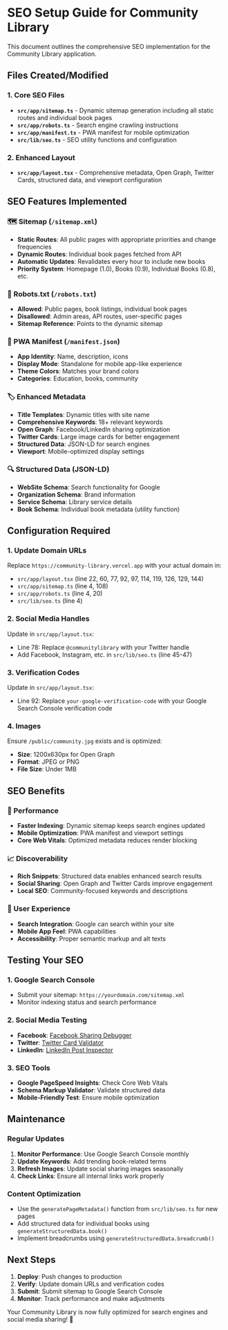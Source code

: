 # SEO Setup Guide for Community Library

This document outlines the comprehensive SEO implementation for the Community Library application.

## Files Created/Modified

### 1. Core SEO Files

-   **`src/app/sitemap.ts`** - Dynamic sitemap generation including all static routes and individual book pages
-   **`src/app/robots.ts`** - Search engine crawling instructions
-   **`src/app/manifest.ts`** - PWA manifest for mobile optimization
-   **`src/lib/seo.ts`** - SEO utility functions and configuration

### 2. Enhanced Layout

-   **`src/app/layout.tsx`** - Comprehensive metadata, Open Graph, Twitter Cards, structured data, and viewport configuration

## SEO Features Implemented

### 🗺️ Sitemap (`/sitemap.xml`)

-   **Static Routes**: All public pages with appropriate priorities and change frequencies
-   **Dynamic Routes**: Individual book pages fetched from API
-   **Automatic Updates**: Revalidates every hour to include new books
-   **Priority System**: Homepage (1.0), Books (0.9), Individual Books (0.8), etc.

### 🤖 Robots.txt (`/robots.txt`)

-   **Allowed**: Public pages, book listings, individual book pages
-   **Disallowed**: Admin areas, API routes, user-specific pages
-   **Sitemap Reference**: Points to the dynamic sitemap

### 📱 PWA Manifest (`/manifest.json`)

-   **App Identity**: Name, description, icons
-   **Display Mode**: Standalone for mobile app-like experience
-   **Theme Colors**: Matches your brand colors
-   **Categories**: Education, books, community

### 🏷️ Enhanced Metadata

-   **Title Templates**: Dynamic titles with site name
-   **Comprehensive Keywords**: 18+ relevant keywords
-   **Open Graph**: Facebook/LinkedIn sharing optimization
-   **Twitter Cards**: Large image cards for better engagement
-   **Structured Data**: JSON-LD for search engines
-   **Viewport**: Mobile-optimized display settings

### 🔍 Structured Data (JSON-LD)

-   **WebSite Schema**: Search functionality for Google
-   **Organization Schema**: Brand information
-   **Service Schema**: Library service details
-   **Book Schema**: Individual book metadata (utility function)

## Configuration Required

### 1. Update Domain URLs

Replace `https://community-library.vercel.app` with your actual domain in:

-   `src/app/layout.tsx` (line 22, 60, 77, 92, 97, 114, 119, 126, 129, 144)
-   `src/app/sitemap.ts` (line 4, 108)
-   `src/app/robots.ts` (line 4, 20)
-   `src/lib/seo.ts` (line 4)

### 2. Social Media Handles

Update in `src/app/layout.tsx`:

-   Line 78: Replace `@communitylibrary` with your Twitter handle
-   Add Facebook, Instagram, etc. in `src/lib/seo.ts` (line 45-47)

### 3. Verification Codes

Update in `src/app/layout.tsx`:

-   Line 92: Replace `your-google-verification-code` with your Google Search Console verification code

### 4. Images

Ensure `/public/community.jpg` exists and is optimized:

-   **Size**: 1200x630px for Open Graph
-   **Format**: JPEG or PNG
-   **File Size**: Under 1MB

## SEO Benefits

### 🚀 Performance

-   **Faster Indexing**: Dynamic sitemap keeps search engines updated
-   **Mobile Optimization**: PWA manifest and viewport settings
-   **Core Web Vitals**: Optimized metadata reduces render blocking

### 📈 Discoverability

-   **Rich Snippets**: Structured data enables enhanced search results
-   **Social Sharing**: Open Graph and Twitter Cards improve engagement
-   **Local SEO**: Community-focused keywords and descriptions

### 🎯 User Experience

-   **Search Integration**: Google can search within your site
-   **Mobile App Feel**: PWA capabilities
-   **Accessibility**: Proper semantic markup and alt texts

## Testing Your SEO

### 1. Google Search Console

-   Submit your sitemap: `https://yourdomain.com/sitemap.xml`
-   Monitor indexing status and search performance

### 2. Social Media Testing

-   **Facebook**: [Facebook Sharing Debugger](https://developers.facebook.com/tools/debug/)
-   **Twitter**: [Twitter Card Validator](https://cards-dev.twitter.com/validator)
-   **LinkedIn**: [LinkedIn Post Inspector](https://www.linkedin.com/post-inspector/)

### 3. SEO Tools

-   **Google PageSpeed Insights**: Check Core Web Vitals
-   **Schema Markup Validator**: Validate structured data
-   **Mobile-Friendly Test**: Ensure mobile optimization

## Maintenance

### Regular Updates

1. **Monitor Performance**: Use Google Search Console monthly
2. **Update Keywords**: Add trending book-related terms
3. **Refresh Images**: Update social sharing images seasonally
4. **Check Links**: Ensure all internal links work properly

### Content Optimization

-   Use the `generatePageMetadata()` function from `src/lib/seo.ts` for new pages
-   Add structured data for individual books using `generateStructuredData.book()`
-   Implement breadcrumbs using `generateStructuredData.breadcrumb()`

## Next Steps

1. **Deploy**: Push changes to production
2. **Verify**: Update domain URLs and verification codes
3. **Submit**: Submit sitemap to Google Search Console
4. **Monitor**: Track performance and make adjustments

Your Community Library is now fully optimized for search engines and social media sharing! 🎉
